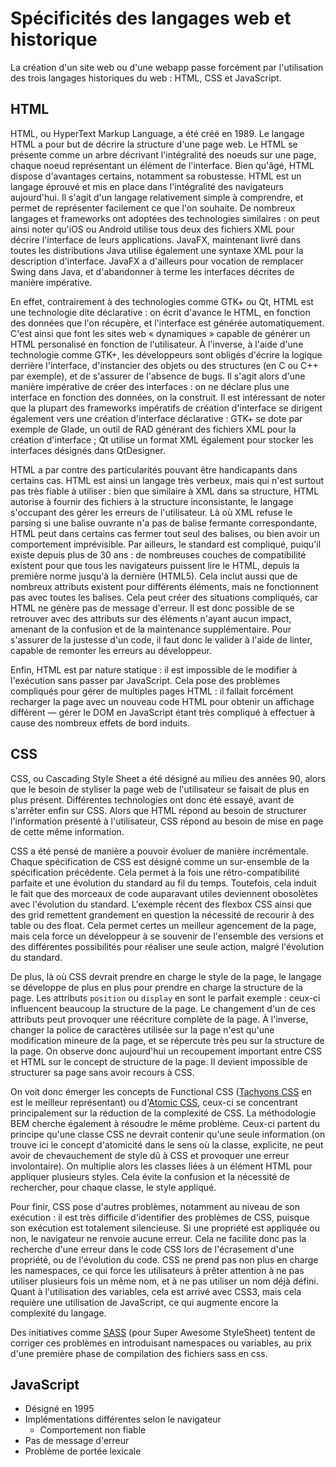 # Spécificités des langages web et historique

La création d'un site web ou d'une webapp passe forcément par l'utilisation des trois langages historiques du web : HTML, CSS et JavaScript.

## HTML

HTML, ou HyperText Markup Language, a été créé en 1989. Le langage HTML a pour but de décrire la structure d'une page web. Le HTML se présente comme un arbre décrivant l'intégralité des noeuds sur une page, chaque noeud représentant un élément de l'interface. Bien qu'âgé, HTML dispose d'avantages certains, notamment sa robustesse. HTML est un langage éprouvé et mis en place dans l'intégralité des navigateurs aujourd'hui. Il s'agit d'un langage relativement simple à comprendre, et permet de représenter facilement ce que l'on souhaite. De nombreux langages et frameworks ont adoptées des technologies similaires : on peut ainsi noter qu'iOS ou Android utilise tous deux des fichiers XML pour décrire l'interface de leurs applications. JavaFX, maintenant livré dans toutes les distributions Java utilise également une syntaxe XML pour la description d'interface. JavaFX a d'ailleurs pour vocation de remplacer Swing dans Java, et d'abandonner à terme les interfaces décrites de manière impérative.

En effet, contrairement à des technologies comme GTK+ ou Qt, HTML est une technologie dite déclarative : on écrit d'avance le HTML, en fonction des données que l'on récupère, et l'interface est générée automatiquement. C'est ainsi que font les sites web « dynamiques » capable de générer un HTML personalisé en fonction de l'utilisateur. À l'inverse, à l'aide d'une technologie comme GTK+, les développeurs sont obligés d'écrire la logique derrière l'interface, d'instancier des objets ou des structures \(en C ou C++ par exemple\), et de s'assurer de l'absence de bugs. Il s'agit alors d'une manière impérative de créer des interfaces : on ne déclare plus une interface en fonction des données, on la construit. Il est intéressant de noter que la plupart des frameworks impératifs de création d'interface se dirigent également vers une création d'interface déclarative : GTK+ se dote par exemple de Glade, un outil de RAD générant des fichiers XML pour la création d'interface ; Qt utilise un format XML également pour stocker les interfaces désignés dans QtDesigner.

HTML a par contre des particularités pouvant être handicapants dans certains cas. HTML est ainsi un langage très verbeux, mais qui n'est surtout pas très fiable à utiliser : bien que similaire à XML dans sa structure, HTML autorise à fournir des fichiers à la structure inconsistante, le langage s'occupant des gérer les erreurs de l'utilisateur. Là où XML refuse le parsing si une balise ouvrante n'a pas de balise fermante correspondante, HTML peut dans certains cas fermer tout seul des balises, ou bien avoir un comportement imprévisible. Par ailleurs, le standard est compliqué, puiqu'il existe depuis plus de 30 ans : de nombreuses couches de compatibilité existent pour que tous les navigateurs puissent lire le HTML, depuis la première norme jusqu'à la dernière \(HTML5\). Cela inclut aussi que de nombreux attributs existent pour différents éléments, mais ne fonctionnent pas avec toutes les balises. Cela peut créer des situations compliqués, car HTML ne génère pas de message d'erreur. Il est donc possible de se retrouver avec des attributs sur des éléments n'ayant aucun impact, amenant de la confusion et de la maintenance supplémentaire. Pour s'assurer de la justesse d'un code, il faut donc le valider à l'aide de linter, capable de remonter les erreurs au développeur.

Enfin, HTML est par nature statique : il est impossible de le modifier à l'exécution sans passer par JavaScript. Cela pose des problèmes compliqués pour gérer de multiples pages HTML : il fallait forcément recharger la page avec un nouveau code HTML pour obtenir un affichage différent — gérer le DOM en JavaScript étant très compliqué à effectuer à cause des nombreux effets de bord induits.

## CSS

CSS, ou Cascading Style Sheet a été désigné au milieu des années 90, alors que le besoin de styliser la page web de l'utilisateur se faisait de plus en plus présent. Différentes technologies ont donc été essayé, avant de s'arrêter enfin sur CSS. Alors que HTML répond au besoin de structurer l'information présenté à l'utilisateur, CSS répond au besoin de mise en page de cette même information.

CSS a été pensé de manière a pouvoir évoluer de manière incrémentale. Chaque spécification de CSS est désigné comme un sur-ensemble de la spécification précédente. Cela permet à la fois une rétro-compatibilité parfaite et une évolution du standard au fil du temps. Toutefois, cela induit le fait que des morceaux de code auparavant utiles deviennent obosolètes avec l'évolution du standard. L'exemple récent des flexbox CSS ainsi que des grid remettent grandement en question la nécessité de recourir à des table ou des float. Cela permet certes un meilleur agencement de la page, mais cela force un développeur à se souvenir de l'ensemble des versions et des différentes possibilités pour réaliser une seule action, malgré l'évolution du standard.

De plus, là où CSS devrait prendre en charge le style de la page, le langage se développe de plus en plus pour prendre en charge la structure de la page. Les attributs `position` ou `display` en sont le parfait exemple : ceux-ci influencent beaucoup la structure de la page. Le changement d'un de ces attributs peut provoquer une réécriture complète de la page. À l'inverse, changer la police de caractères utilisée sur la page n'est qu'une modification mineure de la page, et se répercute très peu sur la structure de la page. On observe donc aujourd'hui un recoupement important entre CSS et HTML sur le concept de structure de la page. Il devient impossible de structurer sa page sans avoir recours à CSS. 

On voit donc émerger les concepts de Functional CSS \([Tachyons CSS](https://github.com/tachyons-css/tachyons) en est le meilleur représentant\) ou d'[Atomic CSS](https://acss.io/), ceux-ci se concentrant principalement sur la réduction de la complexité de CSS. La méthodologie BEM cherche également à résoudre le même problème. Ceux-ci partent du principe qu'une classe CSS ne devrait contenir qu'une seule information \(on trouve ici le concept d'atomicité dans le sens où la classe, explicite, ne peut avoir de chevauchement de style dû à CSS et provoquer une erreur involontaire\). On multiplie alors les classes liées à un élément HTML pour appliquer plusieurs styles. Cela évite la confusion et la nécessité de rechercher, pour chaque classe, le style appliqué.

Pour finir, CSS pose d'autres problèmes, notamment au niveau de son exécution : il est très difficile d'identifier des problèmes de CSS, puisque son exécution est totalement silencieuse. Si une propriété est appliquée ou non, le navigateur ne renvoie aucune erreur. Cela ne facilite donc pas la recherche d'une erreur dans le code CSS lors de l'écrasement d'une propriété, ou de l'évolution du code. CSS ne prend pas non plus en charge les namespaces, ce qui force les utilisateurs à prêter attention à ne pas utiliser plusieurs fois un même nom, et à ne pas utiliser un nom déjà défini. Quant à l'utilisation des variables, cela est arrivé avec CSS3, mais cela requière une utilisation de JavaScript, ce qui augmente encore la complexité du langage.

Des initiatives comme [SASS](http://sass-lang.com/) \(pour Super Awesome StyleSheet\) tentent de corriger ces problèmes en introduisant namespaces ou variables, au prix d'une première phase de compilation des fichiers sass en css.

## JavaScript

* Désigné en 1995
* Implémentations différentes selon le navigateur
  * Comportement non fiable
* Pas de message d'erreur
* Problème de portée lexicale



